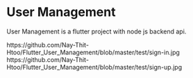 # User Management
 
 User Management is a flutter project with node js backend api.
 
 <div>
  <img>https://github.com/Nay-Thit-Htoo/Flutter_User_Management/blob/master/test/sign-in.jpg</img>
  <img>https://github.com/Nay-Thit-Htoo/Flutter_User_Management/blob/master/test/sign-up.jpg</img>
 </div>
